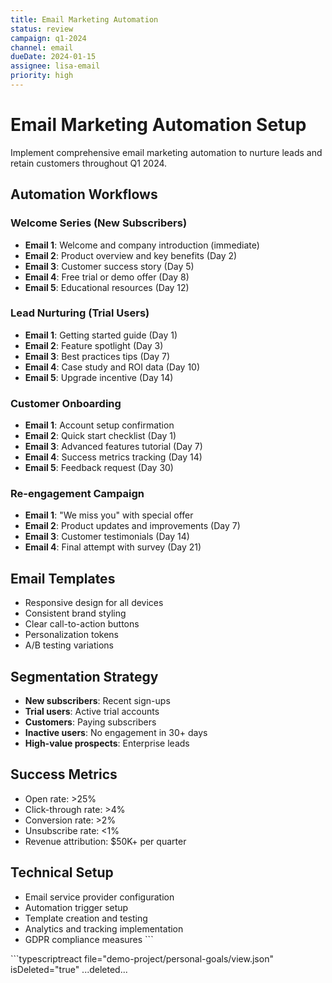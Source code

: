 ```yaml
---
title: Email Marketing Automation
status: review
campaign: q1-2024
channel: email
dueDate: 2024-01-15
assignee: lisa-email
priority: high
---
```


# Email Marketing Automation Setup

Implement comprehensive email marketing automation to nurture leads and retain customers throughout Q1 2024.

## Automation Workflows

### Welcome Series (New Subscribers)
- **Email 1**: Welcome and company introduction (immediate)
- **Email 2**: Product overview and key benefits (Day 2)
- **Email 3**: Customer success story (Day 5)
- **Email 4**: Free trial or demo offer (Day 8)
- **Email 5**: Educational resources (Day 12)

### Lead Nurturing (Trial Users)
- **Email 1**: Getting started guide (Day 1)
- **Email 2**: Feature spotlight (Day 3)
- **Email 3**: Best practices tips (Day 7)
- **Email 4**: Case study and ROI data (Day 10)
- **Email 5**: Upgrade incentive (Day 14)

### Customer Onboarding
- **Email 1**: Account setup confirmation
- **Email 2**: Quick start checklist (Day 1)
- **Email 3**: Advanced features tutorial (Day 7)
- **Email 4**: Success metrics tracking (Day 14)
- **Email 5**: Feedback request (Day 30)

### Re-engagement Campaign
- **Email 1**: "We miss you" with special offer
- **Email 2**: Product updates and improvements (Day 7)
- **Email 3**: Customer testimonials (Day 14)
- **Email 4**: Final attempt with survey (Day 21)

## Email Templates
- Responsive design for all devices
- Consistent brand styling
- Clear call-to-action buttons
- Personalization tokens
- A/B testing variations

## Segmentation Strategy
- **New subscribers**: Recent sign-ups
- **Trial users**: Active trial accounts
- **Customers**: Paying subscribers
- **Inactive users**: No engagement in 30+ days
- **High-value prospects**: Enterprise leads

## Success Metrics
- Open rate: >25%
- Click-through rate: >4%
- Conversion rate: >2%
- Unsubscribe rate: <1%
- Revenue attribution: $50K+ per quarter

## Technical Setup
- Email service provider configuration
- Automation trigger setup
- Template creation and testing
- Analytics and tracking implementation
- GDPR compliance measures
\`\`\`

\`\`\`typescriptreact file="demo-project/personal-goals/view.json" isDeleted="true"
...deleted...
